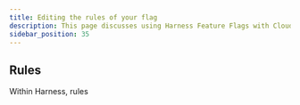 ```yaml
---
title: Editing the rules of your flag
description: This page discusses using Harness Feature Flags with Cloud Cost Module and how it's used. 
sidebar_position: 35
---
```


## Rules

Within Harness, rules 